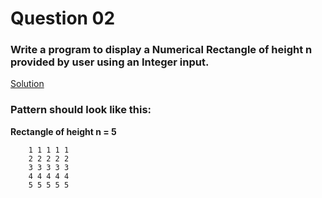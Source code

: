 # Question 02

### Write a program to display a Numerical Rectangle of height **n** provided by user using an Integer input.

[Solution](/techgig/pattern_2/rectangle.java)

### Pattern should look like this:

**Rectangle of height n = 5**
```
    1 1 1 1 1
    2 2 2 2 2
    3 3 3 3 3
    4 4 4 4 4
    5 5 5 5 5
```